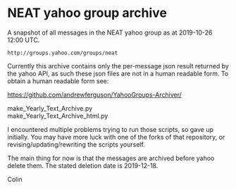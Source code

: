 # NEAT yahoo group archive
A snapshot of all messages in the NEAT yahoo group as at 2019-10-26 12:00 UTC.

    http://groups.yahoo.com/groups/neat 

Currently this archive contains only the per-message json result returned by the yahoo API, as such these json
files are not in a human readable form. To obtain a human readable form see:

https://github.com/andrewferguson/YahooGroups-Archiver/

  make_Yearly_Text_Archive.py  
  make_Yearly_Text_Archive_html.py  
  
I encountered multiple problems trying to run those scripts, so gave up initially. You may have more luck with one of the forks
of that repository, or revising/updating/rewriting the scripts yourself.

The main thing for now is that the messages are archived before yahoo delete them. The stated deletion date is 2019-12-18.

Colin


